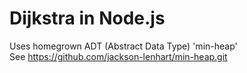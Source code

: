 # Dijkstra in Node.js

Uses homegrown ADT (Abstract Data Type) 'min-heap'  
See <https://github.com/jackson-lenhart/min-heap.git>
